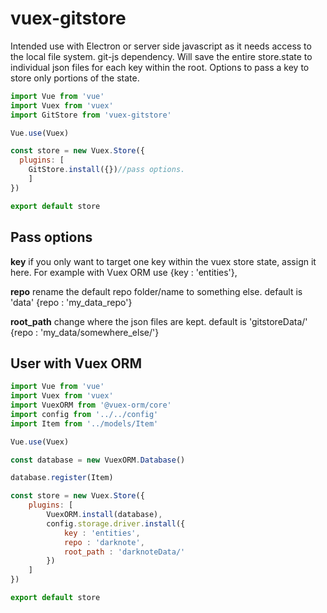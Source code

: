 # vuex-gitstore

Intended use with Electron or server side javascript as it needs access to the local file system. git-js dependency. Will save the entire store.state to individual json files for each key within the root. Options to pass a key to store only portions of the state. 

```javascript
import Vue from 'vue'
import Vuex from 'vuex'
import GitStore from 'vuex-gitstore'

Vue.use(Vuex)

const store = new Vuex.Store({
  plugins: [
  	GitStore.install({})//pass options.
  	]
})

export default store
```

## Pass options

__key__ if you only want to target one key within the vuex store state, assign it here. For example with Vuex ORM use {key : 'entities'},

__repo__ rename the default repo folder/name to something else. default is 'data'
{repo : 'my_data_repo'}

__root_path__ change where the json files are kept. default is 'gitstoreData/'
{repo : 'my_data/somewhere_else/'}

## User with Vuex ORM

```javascript
import Vue from 'vue'
import Vuex from 'vuex'
import VuexORM from '@vuex-orm/core'
import config from '../../config'
import Item from '../models/Item'

Vue.use(Vuex)

const database = new VuexORM.Database()

database.register(Item)

const store = new Vuex.Store({
	plugins: [
  		VuexORM.install(database),
  		config.storage.driver.install({
	  		key : 'entities', 
	  		repo : 'darknote',
	  		root_path : 'darknoteData/'
  		})
  	]
})

export default store
```
